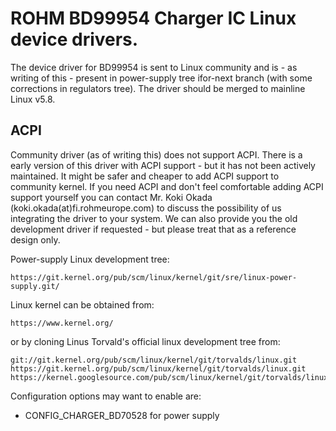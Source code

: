 # ROHM BD99954 Charger IC Linux device drivers.

The device driver for BD99954 is sent to Linux community and is - as
writing of this - present in power-supply tree ifor-next branch (with
some corrections in regulators tree). The driver should be merged to
mainline Linux v5.8.

## ACPI
Community driver (as of writing this) does not support ACPI. There is a
early version of this driver with ACPI support - but it has not been
actively maintained. It might be safer and cheaper to add ACPI support to
community kernel. If you need ACPI and don't feel comfortable adding ACPI
support yourself you can contact Mr. Koki Okada
(koki.okada(at)fi.rohmeurope.com) to discuss the possibility of us integrating
the driver to your system. We can also provide you the old development driver
if requested - but please treat that as a reference design only.

Power-supply Linux development tree:
```
https://git.kernel.org/pub/scm/linux/kernel/git/sre/linux-power-supply.git/
```

Linux kernel can be obtained from:

```
https://www.kernel.org/
```

or by cloning Linus Torvald's official linux development tree from:

```
git://git.kernel.org/pub/scm/linux/kernel/git/torvalds/linux.git
https://git.kernel.org/pub/scm/linux/kernel/git/torvalds/linux.git
https://kernel.googlesource.com/pub/scm/linux/kernel/git/torvalds/linux.git
```

Configuration options may want to enable are:
* CONFIG_CHARGER_BD70528 for power supply
